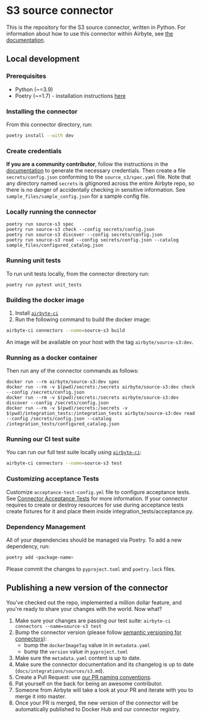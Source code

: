 # S3 source connector

This is the repository for the S3 source connector, written in Python. For information about how to
use this connector within Airbyte, see
[the documentation](https://docs.airbyte.com/integrations/sources/s3).

## Local development

### Prerequisites

- Python (~=3.9)
- Poetry (~=1.7) - installation instructions [here](https://python-poetry.org/docs/#installation)

### Installing the connector

From this connector directory, run:

```bash
poetry install --with dev
```

### Create credentials

**If you are a community contributor**, follow the instructions in the
[documentation](https://docs.airbyte.com/integrations/sources/s3) to generate the necessary
credentials. Then create a file `secrets/config.json` conforming to the `source_s3/spec.yaml` file.
Note that any directory named `secrets` is gitignored across the entire Airbyte repo, so there is no
danger of accidentally checking in sensitive information. See `sample_files/sample_config.json` for
a sample config file.

### Locally running the connector

```
poetry run source-s3 spec
poetry run source-s3 check --config secrets/config.json
poetry run source-s3 discover --config secrets/config.json
poetry run source-s3 read --config secrets/config.json --catalog sample_files/configured_catalog.json
```

### Running unit tests

To run unit tests locally, from the connector directory run:

```
poetry run pytest unit_tests
```

### Building the docker image

1. Install
   [`airbyte-ci`](https://github.com/airbytehq/airbyte/blob/master/airbyte-ci/connectors/pipelines/README.md)
2. Run the following command to build the docker image:

```bash
airbyte-ci connectors --name=source-s3 build
```

An image will be available on your host with the tag `airbyte/source-s3:dev`.

### Running as a docker container

Then run any of the connector commands as follows:

```
docker run --rm airbyte/source-s3:dev spec
docker run --rm -v $(pwd)/secrets:/secrets airbyte/source-s3:dev check --config /secrets/config.json
docker run --rm -v $(pwd)/secrets:/secrets airbyte/source-s3:dev discover --config /secrets/config.json
docker run --rm -v $(pwd)/secrets:/secrets -v $(pwd)/integration_tests:/integration_tests airbyte/source-s3:dev read --config /secrets/config.json --catalog /integration_tests/configured_catalog.json
```

### Running our CI test suite

You can run our full test suite locally using
[`airbyte-ci`](https://github.com/airbytehq/airbyte/blob/master/airbyte-ci/connectors/pipelines/README.md):

```bash
airbyte-ci connectors --name=source-s3 test
```

### Customizing acceptance Tests

Customize `acceptance-test-config.yml` file to configure acceptance tests. See
[Connector Acceptance Tests](https://docs.airbyte.com/connector-development/testing-connectors/connector-acceptance-tests-reference)
for more information. If your connector requires to create or destroy resources for use during
acceptance tests create fixtures for it and place them inside integration_tests/acceptance.py.

### Dependency Management

All of your dependencies should be managed via Poetry. To add a new dependency, run:

```bash
poetry add <package-name>
```

Please commit the changes to `pyproject.toml` and `poetry.lock` files.

## Publishing a new version of the connector

You've checked out the repo, implemented a million dollar feature, and you're ready to share your
changes with the world. Now what?

1. Make sure your changes are passing our test suite: `airbyte-ci connectors --name=source-s3 test`
2. Bump the connector version (please follow
   [semantic versioning for connectors](https://docs.airbyte.com/contributing-to-airbyte/resources/pull-requests-handbook/#semantic-versioning-for-connectors)):
   - bump the `dockerImageTag` value in in `metadata.yaml`
   - bump the `version` value in `pyproject.toml`
3. Make sure the `metadata.yaml` content is up to date.
4. Make sure the connector documentation and its changelog is up to date
   (`docs/integrations/sources/s3.md`).
5. Create a Pull Request: use
   [our PR naming conventions](https://docs.airbyte.com/contributing-to-airbyte/resources/pull-requests-handbook/#pull-request-title-convention).
6. Pat yourself on the back for being an awesome contributor.
7. Someone from Airbyte will take a look at your PR and iterate with you to merge it into master.
8. Once your PR is merged, the new version of the connector will be automatically published to
   Docker Hub and our connector registry.
